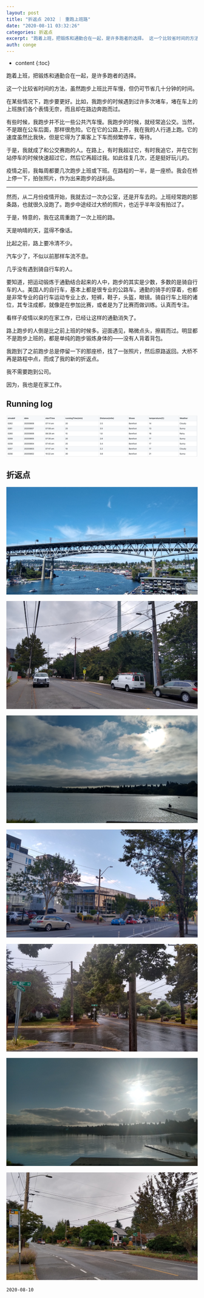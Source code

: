 ```yaml
---
layout: post
title: "折返点 2032 ｜ 重跑上班路"
date: "2020-08-11 03:32:26"
categories: 折返点
excerpt: "跑着上班，把锻炼和通勤合在一起，是许多跑者的选择。 这一个比较省时间的方法，虽然跑步上班比开车慢，但仍可节省几十分钟的时间。 在某些情况下，跑步..."
auth: conge
---
```

* content
{:toc}

跑着上班，把锻炼和通勤合在一起，是许多跑者的选择。

这一个比较省时间的方法，虽然跑步上班比开车慢，但仍可节省几十分钟的时间。

在某些情况下，跑步要更好。比如，我跑步的时候遇到过许多次堵车，堵在车上的上班族们各个表情无奈，而且却在路边奔跑而过。

有些时候，我跑步并不比一些公共汽车慢。我跑步的时候，就经常追公交。当然，不是跟在公车后面，那样很危险。它在它的公路上开，我在我的人行道上跑。它的速度虽然比我快，但是它得为了乘客上下车而频繁停车，等待。

于是，我就成了和公交赛跑的人。在路上，有时我超过它，有时我追它，并在它到站停车的时候快速超过它，然后它再超过我。如此往复几次，还是挺好玩儿的。

疫情之前，我每周都要几次跑步上班或下班。在路程的一半，是一座桥。我会在桥上停一下，拍张照片，作为出来跑步的战利品。

-----

然而，从二月份疫情开始，我就去过一次办公室，还是开车去的。上班经常跑的那条路，也就很久没跑了。跑步中途经过大桥的照片，也近乎半年没有拍过了。

于是，特意的，我在这周重跑了一次上班的路。

天是响晴的天，蓝得不像话。

比起之前，路上要冷清不少。

汽车少了，不似以前那样车流不息。

几乎没有遇到骑自行车的人。

要知道，把运动锻炼于通勤结合起来的人中，跑步的其实是少数，多数的是骑自行车的人。美国人的自行车，基本上都是很专业的公路车。通勤的骑手的穿着，也都是非常专业的自行车运动专业上衣，短裤，鞋子，头盔，眼镜。骑自行车上班的诸位，其专注成都，就像是在参加比赛，或者是为了比赛而做训练。认真而专注。

看样子疫情以来的在家工作，已经让这样的通勤消失了。

路上跑步的人倒是比之前上班的时候多。迎面遇见，略微点头，擦肩而过。明显都不是跑步上班的，都是单纯的跑步锻炼身体的——没有人背着背包。

我跑到了之前跑步总是停留一下的那座桥，找了一张照片，然后原路返回。大桥不再是路程中点，而成了我的新的折返点。

我不需要跑到公司。

因为，我也是在家工作。

## Running log

![Running log, week 32, 2020](/assets/images/折返点/118382-cfbeaa666a97c0c1.png)

## 折返点
![20200802.jpg](/assets/images/折返点/118382-58e72e523f2ce4db.jpg)

![20200803.jpg](/assets/images/折返点/118382-8a9eec6546d09a2d.jpg)

![20200804.jpg](/assets/images/折返点/118382-4b5e8b772724e671.jpg)

![20200805.jpg](/assets/images/折返点/118382-6f92400ab80d20ff.jpg)

![20200806.jpg](/assets/images/折返点/118382-b25e8ce1a738cc1b.jpg)

![20200807.jpg](/assets/images/折返点/118382-fba5d0033718192e.jpg)

![20200808.jpg](/assets/images/折返点/118382-ef55c972a4f495ef.jpg)

```
2020-08-10
```
